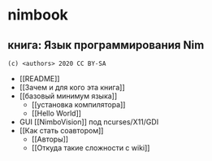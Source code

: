 #  nimbook
## книга: Язык программирования Nim

```
(c) <authors> 2020 CC BY-SA
```

* [[README]]
* [[Зачем и для кого эта книга]]
* [[базовый минимум языка]]
  * [[установка компилятора]]
  * [[Hello World]]
* GUI [[NimboVision]] под ncurses/X11/GDI 
* [[Как стать соавтором]]
  * [[Авторы]]
  * [[Откуда такие сложности с wiki]]

